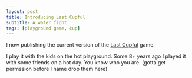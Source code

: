 ```yaml
---
layout: post
title: Introducing Last Cupful
subtitle: A water fight
tags: [playground game, cup]
---
```


I now publishing the current version of the [Last Cupful](https://tripleli.com/cup) game.

I play it with the kids on the hot playground. Some 8+ years ago I played it with some friends on a hot day. You know who you are. (gotta get permssion before I name drop them here)
